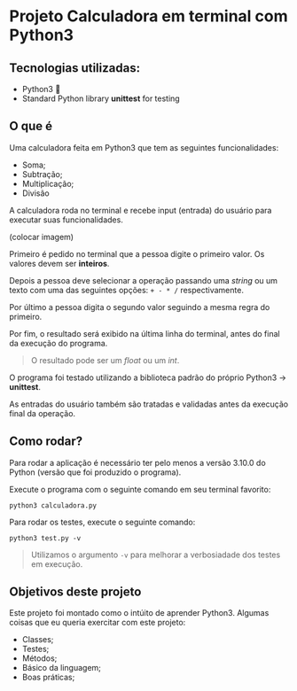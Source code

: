 # Projeto Calculadora em terminal com Python3

## Tecnologias utilizadas:

- Python3 🐍
- Standard Python library **unittest** for testing

## O que é

Uma calculadora feita em Python3 que tem as seguintes funcionalidades:

- Soma;
- Subtração;
- Multiplicação;
- Divisão

A calculadora roda no terminal e recebe input (entrada) do usuário para executar suas funcionalidades.

(colocar imagem)

Primeiro é pedido no terminal que a pessoa digite o primeiro valor. Os valores devem ser **inteiros**.

Depois a pessoa deve selecionar a operação passando uma *string* ou um texto com uma das seguintes opções: `+ - * /` respectivamente.

Por último a pessoa digita o segundo valor seguindo a mesma regra do primeiro.

Por fim, o resultado será exibido na última linha do terminal, antes do final da execução do programa.

> O resultado pode ser um *float* ou um *int*.

O programa foi testado utilizando a biblioteca padrão do próprio Python3 -> **unittest**.

As entradas do usuário também são tratadas e validadas antes da execução final da operação.

## Como rodar?

Para rodar a aplicação é necessário ter pelo menos a versão 3.10.0 do Python (versão que foi produzido o programa).

Execute o programa com o seguinte comando em seu terminal favorito:

```shell
python3 calculadora.py
```

Para rodar os testes, execute o seguinte comando:

```shell
python3 test.py -v
```

> Utilizamos o argumento `-v` para melhorar a verbosiadade dos testes em execução.

## Objetivos deste projeto

Este projeto foi montado como o intúito de aprender Python3. Algumas coisas que eu queria exercitar com este projeto:

- Classes;
- Testes;
- Métodos;
- Básico da linguagem;
- Boas práticas;
